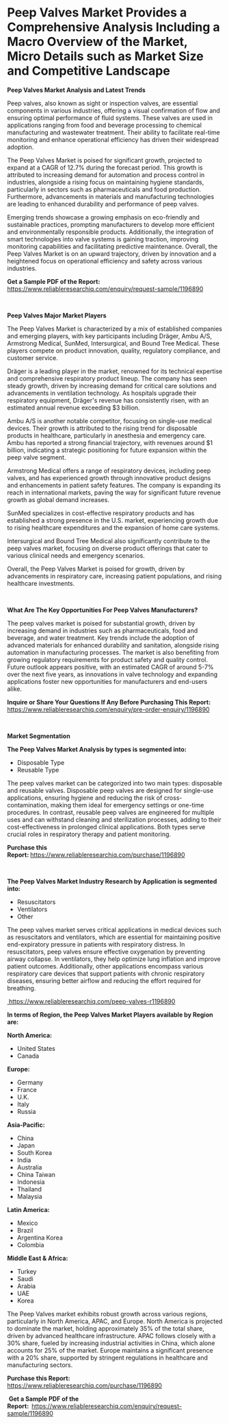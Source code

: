 <p><h1>Peep Valves Market Provides a Comprehensive Analysis Including a Macro Overview of the Market, Micro Details such as Market Size and Competitive Landscape</h1></p><p><strong>Peep Valves Market Analysis and Latest Trends</strong></p>
<p><p>Peep valves, also known as sight or inspection valves, are essential components in various industries, offering a visual confirmation of flow and ensuring optimal performance of fluid systems. These valves are used in applications ranging from food and beverage processing to chemical manufacturing and wastewater treatment. Their ability to facilitate real-time monitoring and enhance operational efficiency has driven their widespread adoption.</p><p>The Peep Valves Market is poised for significant growth, projected to expand at a CAGR of 12.7% during the forecast period. This growth is attributed to increasing demand for automation and process control in industries, alongside a rising focus on maintaining hygiene standards, particularly in sectors such as pharmaceuticals and food production. Furthermore, advancements in materials and manufacturing technologies are leading to enhanced durability and performance of peep valves.</p><p>Emerging trends showcase a growing emphasis on eco-friendly and sustainable practices, prompting manufacturers to develop more efficient and environmentally responsible products. Additionally, the integration of smart technologies into valve systems is gaining traction, improving monitoring capabilities and facilitating predictive maintenance. Overall, the Peep Valves Market is on an upward trajectory, driven by innovation and a heightened focus on operational efficiency and safety across various industries.</p></p>
<p><strong>Get a Sample PDF of the Report:&nbsp;</strong> <a href="https://www.reliableresearchiq.com/enquiry/request-sample/1196890?utm_campaign=3049&utm_medium=2&utm_source=Github&utm_content=ia&utm_term=13042025&utm_id=peep-valves">https://www.reliableresearchiq.com/enquiry/request-sample/1196890</a></p>
<p>&nbsp;</p>
<p><strong>Peep Valves Major Market Players</strong></p>
<p><p>The Peep Valves Market is characterized by a mix of established companies and emerging players, with key participants including Dräger, Ambu A/S, Armstrong Medical, SunMed, Intersurgical, and Bound Tree Medical. These players compete on product innovation, quality, regulatory compliance, and customer service.</p><p>Dräger is a leading player in the market, renowned for its technical expertise and comprehensive respiratory product lineup. The company has seen steady growth, driven by increasing demand for critical care solutions and advancements in ventilation technology. As hospitals upgrade their respiratory equipment, Dräger's revenue has consistently risen, with an estimated annual revenue exceeding $3 billion.</p><p>Ambu A/S is another notable competitor, focusing on single-use medical devices. Their growth is attributed to the rising trend for disposable products in healthcare, particularly in anesthesia and emergency care. Ambu has reported a strong financial trajectory, with revenues around $1 billion, indicating a strategic positioning for future expansion within the peep valve segment.</p><p>Armstrong Medical offers a range of respiratory devices, including peep valves, and has experienced growth through innovative product designs and enhancements in patient safety features. The company is expanding its reach in international markets, paving the way for significant future revenue growth as global demand increases.</p><p>SunMed specializes in cost-effective respiratory products and has established a strong presence in the U.S. market, experiencing growth due to rising healthcare expenditures and the expansion of home care systems. </p><p>Intersurgical and Bound Tree Medical also significantly contribute to the peep valves market, focusing on diverse product offerings that cater to various clinical needs and emergency scenarios.</p><p>Overall, the Peep Valves Market is poised for growth, driven by advancements in respiratory care, increasing patient populations, and rising healthcare investments.</p></p>
<p>&nbsp;</p>
<p><strong>What Are The Key Opportunities For Peep Valves Manufacturers?</strong></p>
<p><p>The peep valves market is poised for substantial growth, driven by increasing demand in industries such as pharmaceuticals, food and beverage, and water treatment. Key trends include the adoption of advanced materials for enhanced durability and sanitation, alongside rising automation in manufacturing processes. The market is also benefiting from growing regulatory requirements for product safety and quality control. Future outlook appears positive, with an estimated CAGR of around 5-7% over the next five years, as innovations in valve technology and expanding applications foster new opportunities for manufacturers and end-users alike.</p></p>
<p><strong>Inquire or Share Your Questions If Any Before Purchasing This Report:</strong> <a href="https://www.reliableresearchiq.com/enquiry/pre-order-enquiry/1196890?utm_campaign=3049&utm_medium=2&utm_source=Github&utm_content=ia&utm_term=13042025&utm_id=peep-valves">https://www.reliableresearchiq.com/enquiry/pre-order-enquiry/1196890</a></p>
<p>&nbsp;</p>
<p><strong>Market Segmentation</strong></p>
<p><strong>The Peep Valves Market Analysis by types is segmented into:</strong></p>
<p><ul><li>Disposable Type</li><li>Reusable Type</li></ul></p>
<p><p>The peep valves market can be categorized into two main types: disposable and reusable valves. Disposable peep valves are designed for single-use applications, ensuring hygiene and reducing the risk of cross-contamination, making them ideal for emergency settings or one-time procedures. In contrast, reusable peep valves are engineered for multiple uses and can withstand cleaning and sterilization processes, adding to their cost-effectiveness in prolonged clinical applications. Both types serve crucial roles in respiratory therapy and patient monitoring.</p></p>
<p><strong>Purchase this Report:&nbsp;</strong><a href="https://www.reliableresearchiq.com/purchase/1196890?utm_campaign=3049&utm_medium=2&utm_source=Github&utm_content=ia&utm_term=13042025&utm_id=peep-valves">https://www.reliableresearchiq.com/purchase/1196890</a></p>
<p>&nbsp;</p>
<p><strong>The Peep Valves Market Industry Research by Application is segmented into:</strong></p>
<p><ul><li>Resuscitators</li><li>Ventilators</li><li>Other</li></ul></p>
<p><p>The peep valves market serves critical applications in medical devices such as resuscitators and ventilators, which are essential for maintaining positive end-expiratory pressure in patients with respiratory distress. In resuscitators, peep valves ensure effective oxygenation by preventing airway collapse. In ventilators, they help optimize lung inflation and improve patient outcomes. Additionally, other applications encompass various respiratory care devices that support patients with chronic respiratory diseases, ensuring better airflow and reducing the effort required for breathing.</p></p>
<p><a href="https://www.reliableresearchiq.com/peep-valves-r1196890?utm_campaign=3049&utm_medium=2&utm_source=Github&utm_content=ia&utm_term=13042025&utm_id=peep-valves">&nbsp;https://www.reliableresearchiq.com/peep-valves-r1196890</a></p>
<p><strong>In terms of Region, the Peep Valves Market Players available by Region are:</strong></p>
<p>
    <p> <strong> North America: </strong>
        <ul>
            <li>United States</li>
            <li>Canada</li>
        </ul>
        </p> 
    <p> <strong> Europe: </strong>
        <ul>
            <li>Germany</li>
            <li>France</li>
            <li>U.K.</li>
            <li>Italy</li>
            <li>Russia</li>
        </ul>
        </p> 
    <p> <strong> Asia-Pacific: </strong>
        <ul>
            <li>China</li>
            <li>Japan</li>
            <li>South Korea</li>
            <li>India</li>
            <li>Australia</li>
            <li>China Taiwan</li>
            <li>Indonesia</li>
            <li>Thailand</li>
            <li>Malaysia</li>
        </ul>
        </p> 
    <p> <strong> Latin America: </strong>
        <ul>
            <li>Mexico</li>
            <li>Brazil</li>
            <li>Argentina Korea</li>
            <li>Colombia</li>
        </ul>
        </p> 
    <p> <strong> Middle East & Africa: </strong>
        <ul>
            <li>Turkey</li>
            <li>Saudi</li>
            <li>Arabia</li>
            <li>UAE</li>
            <li>Korea</li>
        </ul>
    </p>
    </p>
<p><p>The Peep Valves market exhibits robust growth across various regions, particularly in North America, APAC, and Europe. North America is projected to dominate the market, holding approximately 35% of the total share, driven by advanced healthcare infrastructure. APAC follows closely with a 30% share, fueled by increasing industrial activities in China, which alone accounts for 25% of the market. Europe maintains a significant presence with a 20% share, supported by stringent regulations in healthcare and manufacturing sectors.</p></p>
<p><strong>Purchase this Report: </strong><a href="https://www.reliableresearchiq.com/purchase/1196890?utm_campaign=3049&utm_medium=2&utm_source=Github&utm_content=ia&utm_term=13042025&utm_id=peep-valves">https://www.reliableresearchiq.com/purchase/1196890</a></p>
<p>&nbsp;<strong>Get a Sample PDF of the Report:&nbsp;&nbsp;</strong><a href="https://www.reliableresearchiq.com/enquiry/request-sample/1196890?utm_campaign=3049&utm_medium=2&utm_source=Github&utm_content=ia&utm_term=13042025&utm_id=peep-valves">https://www.reliableresearchiq.com/enquiry/request-sample/1196890</a></p>
<p><strong></strong></p>
<p><p></p><p></p><p></p></p>